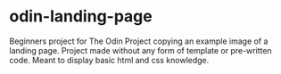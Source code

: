 # odin-landing-page

Beginners project for The Odin Project copying an example image of a landing page. 
Project made without any form of template or pre-written code. Meant to display basic html and css knowledge.
